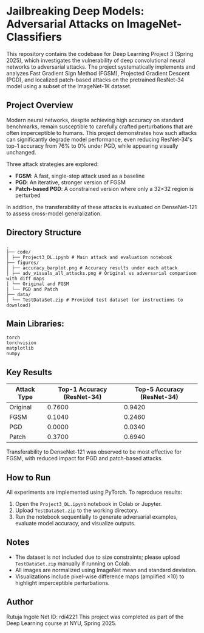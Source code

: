 # Jailbreaking Deep Models: Adversarial Attacks on ImageNet-Classifiers

This repository contains the codebase for Deep Learning Project 3 (Spring 2025), which investigates the vulnerability of deep convolutional neural networks to adversarial attacks. The project systematically implements and analyzes Fast Gradient Sign Method (FGSM), Projected Gradient Descent (PGD), and localized patch-based attacks on the pretrained ResNet-34 model using a subset of the ImageNet-1K dataset.

## Project Overview

Modern neural networks, despite achieving high accuracy on standard benchmarks, remain susceptible to carefully crafted perturbations that are often imperceptible to humans. This project demonstrates how such attacks can significantly degrade model performance, even reducing ResNet-34's top-1 accuracy from 76% to 0% under PGD, while appearing visually unchanged.

Three attack strategies are explored:
- **FGSM**: A fast, single-step attack used as a baseline
- **PGD**: An iterative, stronger version of FGSM
- **Patch-based PGD**: A constrained version where only a 32×32 region is perturbed

In addition, the transferability of these attacks is evaluated on DenseNet-121 to assess cross-model generalization.

## Directory Structure
```
.
├── code/
│ ├── Project3_DL.ipynb # Main attack and evaluation notebook
├── figures/
│ ├── accuracy_barplot.png # Accuracy results under each attack
│ ├── adv_visuals_all_attacks.png # Original vs adversarial comparison with diff maps
│ └── Original and FGSM
| └── PGD and Patch
├── data/
│ └── TestDataSet.zip # Provided test dataset (or instructions to download)

```

## Main Libraries:
```
torch
torchvision
matplotlib
numpy

```

## Key Results

| Attack Type | Top-1 Accuracy (ResNet-34) | Top-5 Accuracy (ResNet-34) |
|-------------|-----------------------------|-----------------------------|
| Original    | 0.7600                      | 0.9420                      |
| FGSM        | 0.1040                      | 0.2460                      |
| PGD         | 0.0000                      | 0.0340                      |
| Patch       | 0.3700                      | 0.6940                      |

Transferability to DenseNet-121 was observed to be most effective for FGSM, with reduced impact for PGD and patch-based attacks.

## How to Run

All experiments are implemented using PyTorch. To reproduce results:
1. Open the `Project3_DL.ipynb` notebook in Colab or Jupyter.
2. Upload `TestDataSet.zip` to the working directory.
3. Run the notebook sequentially to generate adversarial examples, evaluate model accuracy, and visualize outputs.

## Notes

- The dataset is not included due to size constraints; please upload `TestDataSet.zip` manually if running on Colab.
- All images are normalized using ImageNet mean and standard deviation.
- Visualizations include pixel-wise difference maps (amplified ×10) to highlight imperceptible perturbations.

## Author
Rutuja Ingole
Net ID: rdi4221
This project was completed as part of the Deep Learning course at NYU, Spring 2025.
